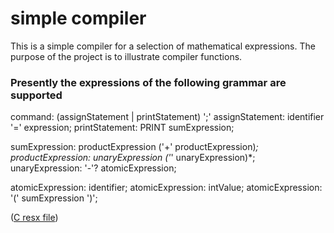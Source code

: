 # simple compiler
This is a simple compiler for a selection of mathematical expressions. The purpose of the project is to illustrate compiler functions.


### Presently the expressions of the following grammar are supported
command:              (assignStatement | printStatement) ';'
assignStatement:      identifier '=' expression;
printStatement:       PRINT sumExpression;

sumExpression:        productExpression ('+' productExpression)*;
productExpression:    unaryExpression ('*' unaryExpression)*;
unaryExpression:      '-'? atomicExpression;

atomicExpression:     identifier;
atomicExpression:     intValue;
atomicExpression:     '(' sumExpression ')';

([C resx file](CalculatorCompiler/Properties/Resources.resx))

